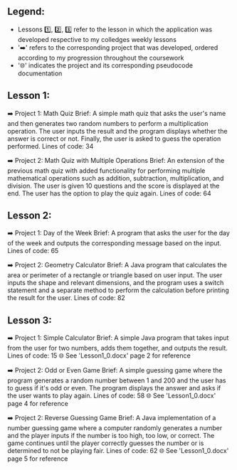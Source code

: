 ## Legend:
  - Lessons 1️⃣, 2️⃣, 3️⃣ refer to the lesson in which the application was developed respective to my colledges weekly lessons
  - '➡️' refers to the corresponding project that was developed, ordered according to my progression throughout the coursework
  - '🌐' indicates the project and its corresponding pseudocode documentation
  
## Lesson 1:
  ➡️ Project 1: Math Quiz
      Brief: A simple math quiz that asks the user's name and then generates two random numbers to perform a multiplication operation. The user inputs the result and the program displays whether the answer is correct or not. Finally, the user is asked to guess the operation performed.
      Lines of code: 34

  ➡️ Project 2: Math Quiz with Multiple Operations
      Brief: An extension of the previous math quiz with added functionality for performing multiple mathematical operations such as addition, subtraction, multiplication, and division. The user is given 10 questions and the score is displayed at the end. The user has the option to play the quiz again.
      Lines of code: 64

## Lesson 2:
  ➡️ Project 1: Day of the Week
      Brief: A program that asks the user for the day of the week and outputs the corresponding message based on the input.
      Lines of code: 65
      
  ➡️ Project 2: Geometry Calculator
      Brief: A Java program that calculates the area or perimeter of a rectangle or triangle based on user input. The user inputs the shape and relevant dimensions, and the program uses a switch statement and a separate method to perform the calculation before printing the result for the user.
      Lines of code: 82
      
## Lesson 3: 
  ➡️ Project 1: Simple Calculator
      Brief: A simple Java program that takes input from the user for two numbers, adds them together, and outputs the result.
      Lines of code: 15
      🌐 See 'Lesson1_0.docx' page 2 for reference
      
  ➡️ Project 2: Odd or Even Game
      Brief: A simple guessing game where the program generates a random number between 1 and 200 and the user has to guess if it's odd or even. The program displays the answer and asks if the user wants to play again.
      Lines of code: 58
      🌐 See 'Lesson1_0.docx' page 4 for reference
    
  ➡️ Project 2: Reverse Guessing Game
      Brief: A Java implementation of a number guessing game where a computer randomly generates a number and the player inputs if the number is too high, too low, or correct. The game continues until the player correctly guesses the number or is determined to not be playing fair.
      Lines of code: 62
      🌐 See 'Lesson1_0.docx' page 5 for reference
